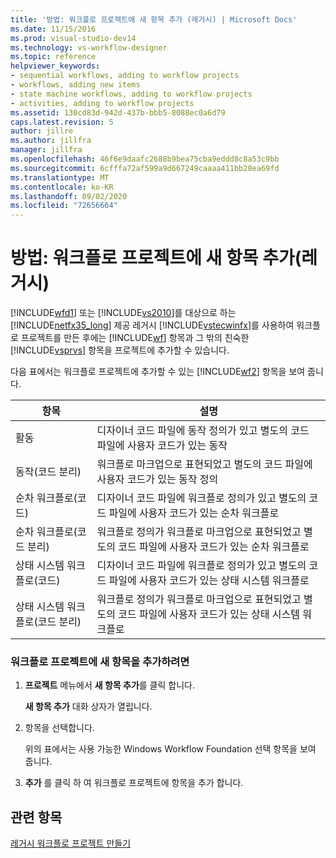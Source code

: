 ```yaml
---
title: '방법: 워크플로 프로젝트에 새 항목 추가 (레거시) | Microsoft Docs'
ms.date: 11/15/2016
ms.prod: visual-studio-dev14
ms.technology: vs-workflow-designer
ms.topic: reference
helpviewer_keywords:
- sequential workflows, adding to workflow projects
- workflows, adding new items
- state machine workflows, adding to workflow projects
- activities, adding to workflow projects
ms.assetid: 130cd83d-942d-437b-bbb5-8088ec0a6d79
caps.latest.revision: 5
author: jillre
ms.author: jillfra
manager: jillfra
ms.openlocfilehash: 46f6e9daafc2688b9bea75cba9eddd8c8a53c9bb
ms.sourcegitcommit: 6cfffa72af599a9d667249caaaa411bb28ea69fd
ms.translationtype: MT
ms.contentlocale: ko-KR
ms.lasthandoff: 09/02/2020
ms.locfileid: "72656664"
---
```

# <a name="how-to-add-a-new-item-to-a-workflow-project-legacy"></a>방법: 워크플로 프로젝트에 새 항목 추가(레거시)
[!INCLUDE[wfd1](../includes/wfd1-md.md)] 또는 [!INCLUDE[vs2010](../includes/vs2010-md.md)]를 대상으로 하는 [!INCLUDE[netfx35_long](../includes/netfx35-long-md.md)] 제공 레거시 [!INCLUDE[vstecwinfx](../includes/vstecwinfx-md.md)]를 사용하여 워크플로 프로젝트를 만든 후에는 [!INCLUDE[wf](../includes/wf-md.md)] 항목과 그 밖의 친숙한 [!INCLUDE[vsprvs](../includes/vsprvs-md.md)] 항목을 프로젝트에 추가할 수 있습니다.

 다음 표에서는 워크플로 프로젝트에 추가할 수 있는 [!INCLUDE[wf2](../includes/wf2-md.md)] 항목을 보여 줍니다.

|항목|설명|
|----------|-----------------|
|활동|디자이너 코드 파일에 동작 정의가 있고 별도의 코드 파일에 사용자 코드가 있는 동작|
|동작(코드 분리)|워크플로 마크업으로 표현되었고 별도의 코드 파일에 사용자 코드가 있는 동작 정의|
|순차 워크플로(코드)|디자이너 코드 파일에 워크플로 정의가 있고 별도의 코드 파일에 사용자 코드가 있는 순차 워크플로|
|순차 워크플로(코드 분리)|워크플로 정의가 워크플로 마크업으로 표현되었고 별도의 코드 파일에 사용자 코드가 있는 순차 워크플로|
|상태 시스템 워크플로(코드)|디자이너 코드 파일에 워크플로 정의가 있고 별도의 코드 파일에 사용자 코드가 있는 상태 시스템 워크플로|
|상태 시스템 워크플로(코드 분리)|워크플로 정의가 워크플로 마크업으로 표현되었고 별도의 코드 파일에 사용자 코드가 있는 상태 시스템 워크플로|

### <a name="to-add-a-new-item-to-a-workflow-project"></a>워크플로 프로젝트에 새 항목을 추가하려면

1. **프로젝트** 메뉴에서 **새 항목 추가**를 클릭 합니다.

     **새 항목 추가** 대화 상자가 열립니다.

2. 항목을 선택합니다.

     위의 표에서는 사용 가능한 Windows Workflow Foundation 선택 항목을 보여 줍니다.

3. **추가** 를 클릭 하 여 워크플로 프로젝트에 항목을 추가 합니다.

## <a name="see-also"></a>관련 항목
 [레거시 워크플로 프로젝트 만들기](../workflow-designer/creating-legacy-workflow-projects.md)